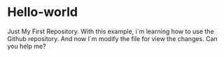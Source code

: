 # Hello-world
Just My First Repository.
With this example, i´m learning how to use the Github repository.
And now I´m modify the file for view the changes.
Can you help me?
